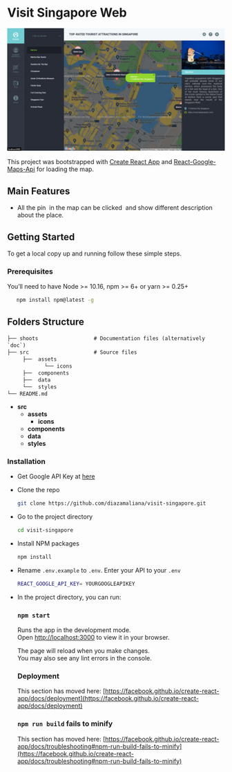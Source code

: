 # Visit Singapore Web 
![Screenshoots](shoots/shoots_1.png)

This project was bootstrapped with [Create React App](https://github.com/facebook/create-react-app) and 
[React-Google-Maps-Api](https://react-google-maps-api-docs.netlify.app/) for loading the map.

## Main Features
- All the pin ​ in the map can be clicked ​ and show different ​ description about the place.

## Getting Started
 To get a local copy up and running follow these simple steps.

### Prerequisites
You’ll need to have Node >= 10.16, npm >= 6+ or yarn >= 0.25+
```bash 
   npm install npm@latest -g
```
## Folders Structure

    ├── shoots                  # Documentation files (alternatively `doc`)
    ├── src                     # Source files 
         ├──  assets            
                └── icons
         ├──  components        
         ├──  data               
         └──  styles
    └── README.md

* **src**
    * **assets**
        * **icons** 
    * **components**
    * **data**
    * **styles**
### Installation
- Get Google API Key at [here](https://console.cloud.google.com/apis/credentials/key)
- Clone the repo 
    ```bash 
    git clone https://github.com/diazamaliana/visit-singapore.git
    ```
- Go to the project directory 
    ```bash 
    cd visit-singapore
    ```
- Install NPM packages
    ```bash 
    npm install
    ```
- Rename `.env.example` to `.env`. Enter your API to your `.env`
    ```bash 
    REACT_GOOGLE_API_KEY= YOURGOOGLEAPIKEY
    ```
- In the project directory, you can run:

    ### `npm start`

    Runs the app in the development mode.\
    Open [http://localhost:3000](http://localhost:3000) to view it in your browser.

    The page will reload when you make changes.\
    You may also see any lint errors in the console.

    ### Deployment

    This section has moved here: [https://facebook.github.io/create-react-app/docs/deployment](https://facebook.github.io/create-react-app/docs/deployment)

    ### `npm run build` fails to minify

    This section has moved here: [https://facebook.github.io/create-react-app/docs/troubleshooting#npm-run-build-fails-to-minify](https://facebook.github.io/create-react-app/docs/troubleshooting#npm-run-build-fails-to-minify)
